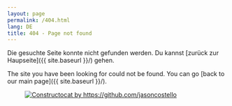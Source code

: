 ```yaml
---
layout: page
permalink: /404.html
lang: DE
title: 404 - Page not found
---
```


Die gesuchte Seite konnte nicht gefunden werden. Du kannst [zurück zur Haupseite]({{ site.baseurl }}/) gehen.

The site you have been looking for could not be found. You can go [back to our main page]({{ site.baseurl }}/).

<figure class="center medium">
  <a href="{{ site.baseurl }}">
    <img src="{{ site.baseurl }}/images/404.jpg" alt="Constructocat by https://github.com/jasoncostello" />
  </a>
</figure>
